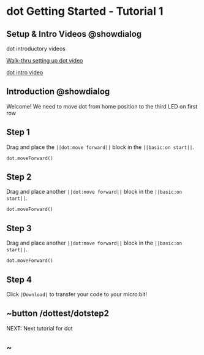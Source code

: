 # dot Getting Started - Tutorial 1

## Setup & Intro Videos @showdialog
dot introductory videos 

[Walk-thru setting up dot video](https://www.youtube.com/watch?v=1nse-mlKPsA)

[dot intro video](https://youtu.be/jNrXkMRNLGw)

## Introduction @showdialog

Welcome! We need to move dot from home position to the third LED on first row 

## Step 1 

Drag and place the ``||dot:move forward||`` block in the ``||basic:on start||``.


```blocks
dot.moveForward()
```

## Step 2 

Drag and place another ``||dot:move forward||`` block in the ``||basic:on start||``.


```blocks
dot.moveForward()
```

## Step 3 

Drag and place another ``||dot:move forward||`` block in the ``||basic:on start||``.


```blocks
dot.moveForward()
```

## Step 4

Click ``|Download|`` to transfer your code to your micro:bit!

## ~button /dottest/dotstep2

NEXT: Next tutorial for dot

## ~


<script src="https://makecode.com/gh-pages-embed.js"></script><script>makeCodeRender("{{ site.makecode.home_url }}", "{{ site.github.owner_name }}/{{ site.github.repository_name }}");</script>

